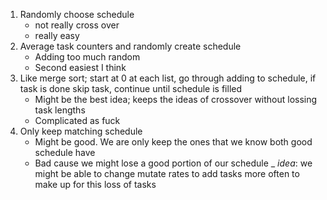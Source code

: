 1.  Randomly choose schedule
    - not really cross over
    - really easy
2.  Average task counters and randomly create schedule
    - Adding too much random
    - Second easiest I think
3.  Like merge sort; start at 0 at each list, go through adding to schedule, if
    task is done skip task, continue until schedule is filled
    - Might be the best idea; keeps the ideas of crossover without lossing task
        lengths
    - Complicated as fuck
4.  Only keep matching schedule
    - Might be good. We are only keep the ones that we know both good schedule
        have
    - Bad cause we might lose a good portion of our schedule
    _ _idea_: we might be able to change mutate rates to add tasks more often
        to make up for this loss of tasks
